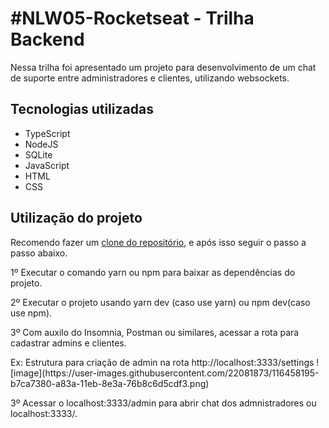 <h1>#NLW05-Rocketseat - Trilha Backend</h1>
<p>Nessa trilha foi apresentado um projeto para desenvolvimento de um chat de suporte entre administradores e clientes, utilizando websockets. </p>

<h2>Tecnologias utilizadas</h2>
<ul>
  <li>TypeScript</li>
  <li>NodeJS</li>
  <li>SQLite</li>
  <li>JavaScript</li>
  <li>HTML</li>
  <li>CSS</li>
 </ul>

<h2>Utilização do projeto</h2>
<p>Recomendo fazer um <a href="https://docs.github.com/pt/github/creating-cloning-and-archiving-repositories/cloning-a-repository" target="_blank">clone do repositório</a>, e após isso seguir o passo a passo abaixo.</p>
<p>1º Executar o comando yarn ou npm para baixar as dependências do projeto.</p>
<p>2º Executar o projeto usando yarn dev (caso use yarn) ou npm dev(caso use npm).</p>
<p>3º Com auxilo do Insomnia, Postman ou similares, acessar a rota para cadastrar admins e clientes.</p>
Ex: Estrutura para criação de admin na rota http://localhost:3333/settings
![image](https://user-images.githubusercontent.com/22081873/116458195-b7ca7380-a83a-11eb-8e3a-76b8c6d5cdf3.png)

<p>3º Acessar o localhost:3333/admin para abrir chat dos admnistradores ou localhost:3333/.</p>
